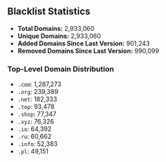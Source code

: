 ## Blacklist Statistics

- **Total Domains:** 2,933,060
- **Unique Domains:** 2,933,060
- **Added Domains Since Last Version:** 901,243
- **Removed Domains Since Last Version:** 990,099

### Top-Level Domain Distribution

-  `.com`: 1,287,273
-  `.org`: 239,389
-  `.net`: 182,333
-  `.top`: 93,478
-  `.shop`: 77,347
-  `.xyz`: 76,326
-  `.io`: 64,392
-  `.ru`: 60,662
-  `.info`: 52,383
-  `.pl`: 49,151
